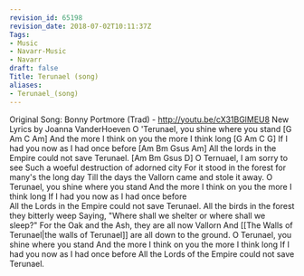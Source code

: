 ```yaml
---
revision_id: 65198
revision_date: 2018-07-02T10:11:37Z
Tags:
- Music
- Navarr-Music
- Navarr
draft: false
Title: Terunael (song)
aliases:
- Terunael_(song)
---
```

Original Song: Bonny Portmore (Trad) - http://youtu.be/cX31BGlMEU8
New Lyrics by Joanna VanderHoeven
O 'Terunael, you shine where you stand   [G Am C Am]
And the more I think on you the more I think long  [G Am C G]
If I had you now as I had once before  [Am Bm Gsus Am]
All the lords in the Empire could not save Terunael.  [Am Bm Gsus D]
O Ternuael, I am sorry to see
Such a woeful destruction of adorned city
For it stood in the forest for many's the long day
Till the days the Vallorn came and stole it away.
O Terunael, you shine where you stand
And the more I think on you the more I think long
If I had you now as I had once before  
All the Lords in the Empire could not save Terunael.
All the birds in the forest they bitterly weep
Saying, "Where shall we shelter or where shall we sleep?"
For the Oak and the Ash, they are all now Vallorn
And [[The Walls of Terunael|the walls of Terunael]] are all down to the ground.
O Terunael, you shine where you stand
And the more I think on you the more I think long
If I had you now as I had once before
All the Lords of the Empire could not save Terunael.